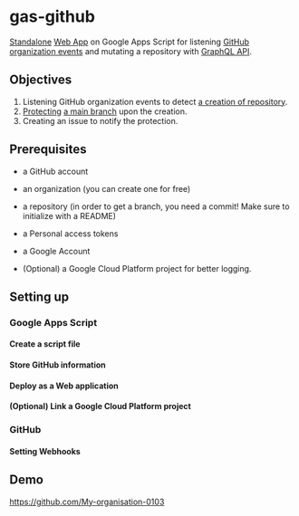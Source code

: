 # gas-github
[Standalone](https://developers.google.com/apps-script/guides/standalone) [Web App](https://developers.google.com/apps-script/guides/web) on Google Apps Script for listening [GitHub organization events](https://developer.github.com/webhooks/#events) and mutating a repository with [GraphQL API](https://docs.github.com/en/free-pro-team@latest/graphql).

## Objectives
1. Listening GitHub organization events to detect [a creation of repository](https://docs.github.com/en/free-pro-team@latest/developers/webhooks-and-events/webhook-events-and-payloads#repository).
1. [Protecting](https://docs.github.com/en/free-pro-team@latest/github/administering-a-repository/configuring-protected-branches) [a main branch](https://github.com/github/renaming#new-repositories-use-main-as-default-branch-name) upon the creation.
1. Creating an issue to notify the protection.

## Prerequisites
* a GitHub account
* an organization (you can create one for free)
* a repository (in order to get a branch, you need a commit! Make sure to initialize with a README)
* a Personal access tokens

* a Google Account
* (Optional) a Google Cloud Platform project for better logging.

## Setting up
### Google Apps Script
#### Create a script file

#### Store GitHub information
#### Deploy as a Web application
#### (Optional) Link a Google Cloud Platform project


### GitHub
#### Setting Webhooks

## Demo
https://github.com/My-organisation-0103
